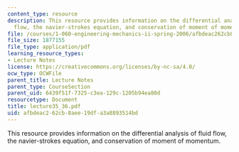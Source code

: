 ```yaml
---
content_type: resource
description: This resource provides information on the differential analysis of fluid
  flow, the navier-strokes equation, and conservation of moment of momentum.
file: /courses/1-060-engineering-mechanics-ii-spring-2006/afbdeac262cb8aee19dfa3a8893514bd_lecture35_36.pdf
file_size: 1877155
file_type: application/pdf
learning_resource_types:
- Lecture Notes
license: https://creativecommons.org/licenses/by-nc-sa/4.0/
ocw_type: OCWFile
parent_title: Lecture Notes
parent_type: CourseSection
parent_uid: 6439f51f-7325-c3ea-129c-1205b94ea80d
resourcetype: Document
title: lecture35_36.pdf
uid: afbdeac2-62cb-8aee-19df-a3a8893514bd
---
```

This resource provides information on the differential analysis of fluid flow, the navier-strokes equation, and conservation of moment of momentum.